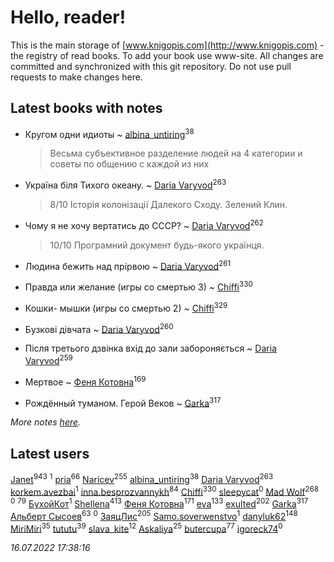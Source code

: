 # Hello, reader!
This is the main storage of [www.knigopis.com](http://www.knigopis.com) - the registry of read books.
To add your book use www-site. All changes are committed and synchronized with this git repository.
Do not use pull requests to make changes here.


## Latest books with notes
* Кругом одни идиоты ~ [albina_untiring](users/257/2579695-vkontakte)<sup>38</sup>
    > Весьма субъективное разделение людей на 4 категории и советы по общению с каждой из них

* Україна біля Тихого океану. ~ [Daria Varyvod](users/829/829893410524253-facebook)<sup>263</sup>
    > 8/10 Історія колонізації Далекого Сходу. Зелений Клин.

* Чому я не хочу вертатись до СССР? ~ [Daria Varyvod](users/829/829893410524253-facebook)<sup>262</sup>
    > 10/10 Програмний документ будь-якого українця.

* Людина бежить над прірвою ~ [Daria Varyvod](users/829/829893410524253-facebook)<sup>261</sup>

* Правда или желание (игры со смертью 3) ~ [Chiffi](users/105/105831994080785626680-google)<sup>330</sup>

* Кошки- мышки (игры со смертью 2) ~ [Chiffi](users/105/105831994080785626680-google)<sup>329</sup>

* Бузкові дівчата ~ [Daria Varyvod](users/829/829893410524253-facebook)<sup>260</sup>

* Після третього дзвінка вхід до зали забороняється ~ [Daria Varyvod](users/829/829893410524253-facebook)<sup>259</sup>

* Мертвое ~ [Феня Котовна](users/109/109746193906459706720-google)<sup>169</sup>

* Рождённый туманом. Герой Веков ~ [Garka](users/115/115753719718250012620-google)<sup>317</sup>


_More notes [here](latest_books_with_notes.md)._


## Latest users
[Janet](users/108/108113656204404967440-google)<sup>943</sup> 
[](users/113/113470696951401306980-google)<sup>1</sup> 
[pria](users/128/128917939-vkontakte)<sup>66</sup> 
[Naricev](users/107/107090515204537133928-google)<sup>255</sup> 
[albina_untiring](users/257/2579695-vkontakte)<sup>38</sup> 
[Daria Varyvod](users/829/829893410524253-facebook)<sup>263</sup> 
[korkem.avezbai](users/535/535554968-vkontakte)<sup>1</sup> 
[inna.besprozvannykh](users/733/73323849-yandex)<sup>84</sup> 
[Chiffi](users/105/105831994080785626680-google)<sup>330</sup> 
[sleepycat](users/115/115923670668956243469-google)<sup>0</sup> 
[Mad Wolf](users/947/94738840-vkontakte)<sup>268</sup> 
[](users/111/111801556640666266346-google)<sup>0</sup> 
[](users/153/1537586159620888-facebook)<sup>79</sup> 
[БухойКот](users/110/110048943341360971998-google)<sup>1</sup> 
[Shellena](users/134/13413591548892934957-mailru)<sup>413</sup> 
[Феня Котовна](users/109/109746193906459706720-google)<sup>171</sup> 
[eva](users/111/111656270551033014778-google)<sup>133</sup> 
[exulted](users/100/100599204551896265722-google)<sup>202</sup> 
[Garka](users/115/115753719718250012620-google)<sup>317</sup> 
[Альберт Сысоев](users/474/47446642-vkontakte)<sup>63</sup> 
[](users/108/108232389081536340744-google)<sup>0</sup> 
[ЗаяцЛис](users/112/112388384595246311466-google)<sup>205</sup> 
[Samo.soverwenstvo](users/794/79473926-yandex)<sup>1</sup> 
[danyluk62](users/374/374149854-vkontakte)<sup>148</sup> 
[MiriMiri](users/106/106107989792957993574-google)<sup>35</sup> 
[tututu](users/135/135685382-vkontakte)<sup>39</sup> 
[slava_kite](users/134/134671934-vkontakte)<sup>12</sup> 
[Askaliya](users/326/326783541-vkontakte)<sup>25</sup> 
[butercupa](users/193/193697993-vkontakte)<sup>77</sup> 
[igoreck74](users/196/19636499-vkontakte)<sup>0</sup> 


_16.07.2022 17:38:16_
